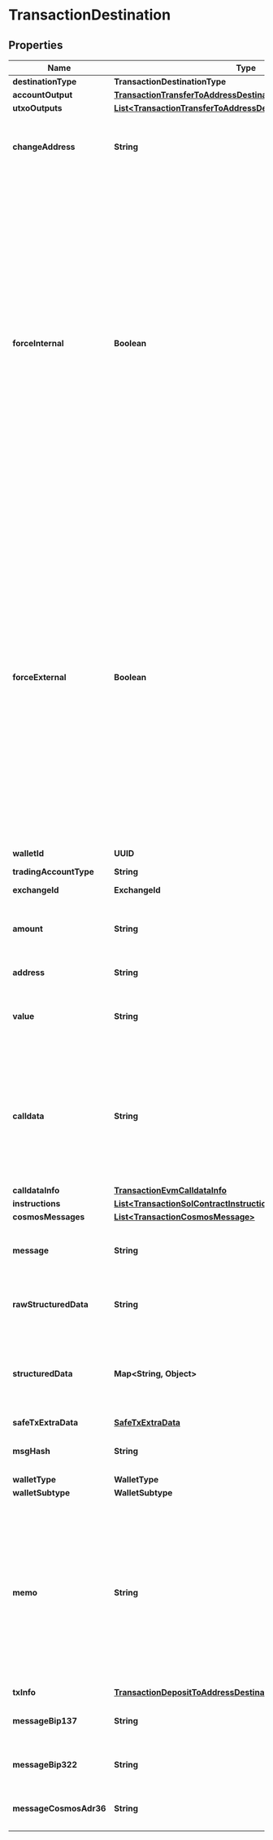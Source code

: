 

# TransactionDestination


## Properties

| Name | Type | Description | Notes |
|------------ | ------------- | ------------- | -------------|
|**destinationType** | **TransactionDestinationType** |  |  |
|**accountOutput** | [**TransactionTransferToAddressDestinationAccountOutput**](TransactionTransferToAddressDestinationAccountOutput.md) |  |  [optional] |
|**utxoOutputs** | [**List&lt;TransactionTransferToAddressDestinationUtxoOutputsInner&gt;**](TransactionTransferToAddressDestinationUtxoOutputsInner.md) |  |  [optional] |
|**changeAddress** | **String** | The address used to receive the remaining funds or change from the transaction. |  [optional] |
|**forceInternal** | **Boolean** | Whether the transaction request must be executed as a [Cobo Loop](https://manuals.cobo.com/en/portal/custodial-wallets/cobo-loop) transfer.   - &#x60;true&#x60;: The transaction request must be executed as a Cobo Loop transfer.   - &#x60;false&#x60;: The transaction request may not be executed as a Cobo Loop transfer.  If both &#x60;force_internal&#x60; and &#x60;force_external&#x60; are set to &#x60;false&#x60;, the system uses Cobo Loop by default if possible; otherwise, it proceeds with an on-chain transfer.  |  [optional] |
|**forceExternal** | **Boolean** | Whether the transaction request must not be executed as a [Cobo Loop](https://manuals.cobo.com/en/portal/custodial-wallets/cobo-loop) transfer.   - &#x60;true&#x60;: The transaction request must not be executed as a Cobo Loop transfer.   - &#x60;false&#x60;: The transaction request can be executed as a Cobo Loop transfer.  If both &#x60;force_internal&#x60; and &#x60;force_external&#x60; are set to &#x60;false&#x60;, the system uses Cobo Loop by default if possible; otherwise, it proceeds with an on-chain transfer.  |  [optional] |
|**walletId** | **UUID** | The wallet ID. |  |
|**tradingAccountType** | **String** | The trading account type. |  [optional] |
|**exchangeId** | **ExchangeId** |  |  [optional] |
|**amount** | **String** | The transfer amount. For example, if you trade 1.5 BTC, then the value is &#x60;1.5&#x60;.  |  |
|**address** | **String** | The destination address. |  |
|**value** | **String** | The transfer amount. For example, if you trade 1.5 ETH, then the value is &#x60;1.5&#x60;.  |  [optional] |
|**calldata** | **String** | The data used to invoke a specific function or method within the specified contract at the destination address, with a maximum length of 65,000 characters.  |  |
|**calldataInfo** | [**TransactionEvmCalldataInfo**](TransactionEvmCalldataInfo.md) |  |  [optional] |
|**instructions** | [**List&lt;TransactionSolContractInstruction&gt;**](TransactionSolContractInstruction.md) |  |  [optional] |
|**cosmosMessages** | [**List&lt;TransactionCosmosMessage&gt;**](TransactionCosmosMessage.md) |  |  |
|**message** | **String** | The raw data of the message to be signed, encoded in Base64 format. |  |
|**rawStructuredData** | **String** | The raw structured data to be signed, formatted as a JSON string. |  [optional] |
|**structuredData** | **Map&lt;String, Object&gt;** | The structured data to be signed, formatted as a JSON object according to the EIP-712 standard. |  |
|**safeTxExtraData** | [**SafeTxExtraData**](SafeTxExtraData.md) |  |  [optional] |
|**msgHash** | **String** | Message hash to be signed, in hexadecimal format. |  [optional] |
|**walletType** | **WalletType** |  |  |
|**walletSubtype** | **WalletSubtype** |  |  |
|**memo** | **String** | The memo that identifies a transaction in order to credit the correct account. For transfers out of Cobo Portal, it is highly recommended to include a memo for the chains such as XRP, EOS, XLM, IOST, BNB_BNB, ATOM, LUNA, and TON. |  [optional] |
|**txInfo** | [**TransactionDepositToAddressDestinationTxInfo**](TransactionDepositToAddressDestinationTxInfo.md) |  |  [optional] |
|**messageBip137** | **String** | Message to be signed, in hexadecimal format. |  |
|**messageBip322** | **String** | Message to be signed, in hexadecimal format. |  |
|**messageCosmosAdr36** | **String** | Message to be signed, in hexadecimal format. |  |



